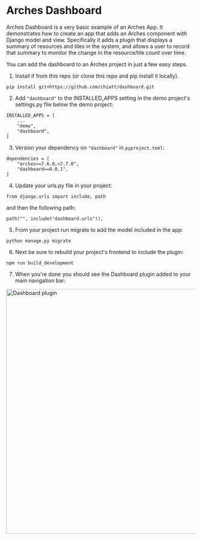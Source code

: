 # Arches Dashboard

Arches Dashboard is a very basic example of an Arches App. It demonstrates how to create an app that adds an Arches component with Django model and view. 
Specifically it adds a plugin that displays a summary of resources and tiles in the system, and allows a user to record 
that summary to monitor the change in the resource/tile count over time.

You can add the dashboard to an Arches project in just a few easy steps.

1. Install if from this repo (or clone this repo and pip install it locally). 
```
pip install git+https://github.com/chiatt/dashboard.git
```

2. Add `"dashboard"` to the INSTALLED_APPS setting in the demo project's settings.py file below the demo project:
```
INSTALLED_APPS = [
    ...
    "demo",
    "dashboard",
]
```

3. Version your dependency on `"dashboard"` in `pyproject.toml`:
```
dependencies = [
    "arches>=7.6.0,<7.7.0",
    "dashboard==0.0.1",
]
```

4. Update your urls.py file in your project:
```
from django.urls import include, path
```
and then the following path:   
```
path("", include("dashboard.urls")),
```

5. From your project run migrate to add the model included in the app:
```
python manage.py migrate
```

6. Next be sure to rebuild your project's frontend to include the plugin:
```
npm run build_development
```

7. When you're done you should see the Dashboard plugin added to your main navigation bar:
 <img width="652" alt="Dashboard plugin" src="https://github.com/chiatt/dashboard/assets/1877663/5c45727d-fee9-46c1-94fa-fa18358353bf">
